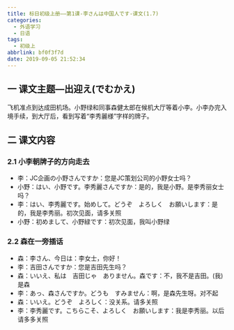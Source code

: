 ```yaml
---
title: 标日初级上册——第1课-李さんは中国人です-课文(1.7)
categories:
  - 外语学习
  - 日语
tags:
  - 初级上
abbrlink: bf0f3f7d
date: 2019-09-05 21:52:34
---
```

## 一 课文主题—出迎え(でむかえ)

飞机准点到达成田机场。小野绿和同事森健太郎在候机大厅等着小李。小李办完入境手续，到大厅后，看到写着“李秀麗様”字样的牌子。

<!--more-->

## 二 课文内容

### 2.1 小李朝牌子的方向走去 

* 李：JC企画の小野さんですか：您是JC策划公司的小野女士吗？
* 小野：はい、小野です。李秀麗さんですか：是的，我是小野。是李秀丽女士吗？
* 李：はい、李秀麗です。始めして。どうぞ　よろしく　お願いします：是的，我是李秀丽。初次见面，请多关照
* 小野：初めまして、小野緑です：初次见面，我叫小野绿

### 2.2 森在一旁插话

* 森：李さん、今日は：李女士，你好！
* 李：吉田さんですか：您是吉田先生吗？
* 森：いいえ、私は　吉田じゃ　ありません。森です：不，我不是吉田。(我)是森
* 李：あっ、森さんですか。どうも　すみません：啊，是森先生呀。对不起
* 森：いいえ。どうぞ　よろしく：没关系。请多关照
* 李：李秀麗です。こちらこそ、よろしく　お願いします：我是李秀丽。以后请多多关照

